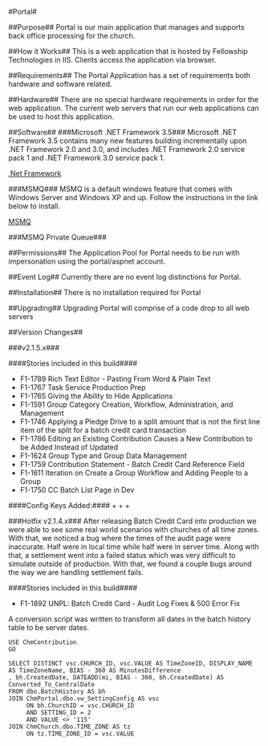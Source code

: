 #Portal#

##Purpose##
Portal is our main application that manages and supports back office processing for the church.  

##How it Works##
This is a web application that is hosted by Fellowship Technologies in IIS.  Clients access the application via browser.

##Requirements##
The Portal Application has a set of requirements both hardware and software related.

##Hardware##
There are no special hardware requirements in order for the web application. The current web servers that run our web applications can be used to host this application.

##Software##
###Microsoft .NET Framework 3.5###
Microsoft .NET Framework 3.5 contains many new features building incrementally upon .NET Framework 2.0 and 3.0, and includes .NET Framework 2.0 service pack 1 and .NET Framework 3.0 service pack 1. 

[.Net Framework][1]

###MSMQ###
MSMQ is a default windows feature that comes with Windows Server and Windows XP and up. Follow the instructions in the link below to install. 

[MSMQ][2]

###MSMQ Private Queue###


##Permissions##
The Application Pool for Portal needs to be run with impersonation using the portal/aspnet account.

##Event Log##
Currently there are no event log distinctions for Portal. 


##Installation##
There is no installation required for Portal

##Upgrading##
Upgrading Portal will comprise of a code drop to all web servers
 
##Version Changes##

###v2.1.5.x###

####Stories included in this build####
* 	F1-1789	Rich Text Editor - Pasting From Word & Plain Text
* 	F1-1767	Task Service Production Prep
* 	F1-1765	Giving the Ability to Hide Applications
* 	F1-1591	Group Category Creation, Workflow, Administration, and Management
* 	F1-1746	Applying a Pledge Drive to a split amount that is not the first line item of the split for a batch credit card transaction
* 	F1-1786	Editing an Existing Contribution Causes a New Contribution to be Added  Instead of Updated
* 	F1-1624	Group Type and Group Data Management
* 	F1-1759	Contribution Statement - Batch Credit Card Reference Field
* 	F1-1611	Iteration on Create a Group Workflow and Adding People to a Group
* 	F1-1750	CC Batch List Page in Dev

####Config Keys Added:####
	+ <add key="Global.F1API.URITemplate" value="http://{0}.api.dev.corp.local/{1}/{2}"/>
	+ <add key="Portal.API.Consumer.Key" value="2"/>
	+ <add key="Portal.API.Consumer.Secret" value="f7d02059-a105-45e0-85c9-7387565f322b" />

	
###Hotfix v2.1.4.x###
After releasing Batch Credit Card into production we were able to see some real world scenarios with churches of all time zones. With that, we noticed a bug where the times of the audit page were inaccurate. Half were in local time while half were in server time. Along with that, a settlement went into a failed status which was very difficult to simulate outside of production. With that, we found a couple bugs around the way we are handling settlement fails.

####Stories included in this build####
* 	F1-1892	UNPL: Batch Credit Card - Audit Log Fixes & 500 Error Fix

A conversion script was written to transform all dates in the batch history table to be server dates. 

	USE ChmContribution
	GO

	SELECT DISTINCT vsc.CHURCH_ID, vsc.VALUE AS TimeZoneID, DISPLAY_NAME AS TimeZoneName, BIAS - 360 AS MinutesDifference
	, bh.CreatedDate, DATEADD(mi, BIAS - 360, bh.CreatedDate) AS Converted_To_CentralDate
	FROM dbo.BatchHistory AS bh
	JOIN ChmPortal.dbo.vw_SettingConfig AS vsc
	     ON bh.ChurchID = vsc.CHURCH_ID
	     AND SETTING_ID = 2
	     AND VALUE <> '115'
	JOIN ChmChurch.dbo.TIME_ZONE AS tz
	     ON tz.TIME_ZONE_ID = vsc.VALUE
	
[1]: http://www.microsoft.com/downloads/details.aspx?FamilyId=333325FD-AE52-4E35-B531-508D977D32A6&displaylang=en	
[2]: http://msdn.microsoft.com/en-us/library/aa967729.aspx
